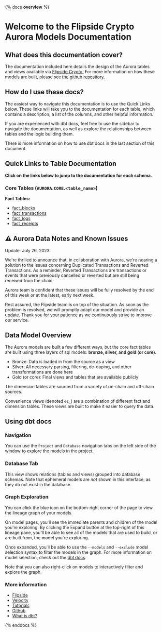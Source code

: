 {% docs __overview__ %}

# Welcome to the Flipside Crypto Aurora Models Documentation

## **What does this documentation cover?**

The documentation included here details the design of the Aurora
tables and views available via [Flipside Crypto.](https://flipsidecrypto.xyz/) For more information on how these models are built, please see [the github repository.](https://github.com/flipsideCrypto/aurora-models/)

## **How do I use these docs?**

The easiest way to navigate this documentation is to use the Quick Links below. These links will take you to the documentation for each table, which contains a description, a list of the columns, and other helpful information.

If you are experienced with dbt docs, feel free to use the sidebar to navigate the documentation, as well as explore the relationships between tables and the logic building them.

There is more information on how to use dbt docs in the last section of this document.

## **Quick Links to Table Documentation**

**Click on the links below to jump to the documentation for each schema.**

### Core Tables (`AURORA`.`CORE`.`<table_name>`)

**Fact Tables:**

- [fact_blocks](#!/model/model.aurora.core__fact_blocks)
- [fact_transactions](#!/model/model.aurora.core__fact_transactions)
- [fact_logs](#!/model/model.aurora.core__fact_logs)
- [fact_receipts](#!/model/model.aurora.core__fact_receipts)

## **⚠️ Aurora Data Notes and Known Issues**

Update: July 26, 2023:

We're thrilled to announce that, in collaboration with Aurora, we're nearing a solution to the issues concerning Duplicated Transactions and Reverted Transactions. As a reminder, Reverted Transactions are transactions or events that were previously cancelled or reverted but are still being received from the chain.

Aurora team is confident that these issues will be fully resolved by the end of this week or at the latest, early next week.

Rest assured, the Flipside team is on top of the situation. As soon as the problem is resolved, we will promptly adapt our model and provide an update. Thank you for your patience as we continuously strive to improve our service.

## **Data Model Overview**

The Aurora models are built a few different ways, but the core fact tables are built using three layers of sql models: **bronze, silver, and gold (or core).**

- Bronze: Data is loaded in from the source as a view
- Silver: All necessary parsing, filtering, de-duping, and other transformations are done here
- Gold (or core): Final views and tables that are available publicly

The dimension tables are sourced from a variety of on-chain and off-chain sources.

Convenience views (denoted `ez_`) are a combination of different fact and dimension tables. These views are built to make it easier to query the data.

## **Using dbt docs**

### Navigation

You can use the `Project` and `Database` navigation tabs on the left side of the window to explore the models in the project.

### Database Tab

This view shows relations (tables and views) grouped into database schemas. Note that ephemeral models are _not_ shown in this interface, as they do not exist in the database.

### Graph Exploration

You can click the blue icon on the bottom-right corner of the page to view the lineage graph of your models.

On model pages, you'll see the immediate parents and children of the model you're exploring. By clicking the Expand button at the top-right of this lineage pane, you'll be able to see all of the models that are used to build, or are built from, the model you're exploring.

Once expanded, you'll be able to use the `--models` and `--exclude` model selection syntax to filter the models in the graph. For more information on model selection, check out the [dbt docs](https://docs.getdbt.com/docs/model-selection-syntax).

Note that you can also right-click on models to interactively filter and explore the graph.

### **More information**

- [Flipside](https://flipsidecrypto.xyz/)
- [Velocity](https://app.flipsidecrypto.com/velocity?nav=Discover)
- [Tutorials](https://docs.flipsidecrypto.com/our-data/tutorials)
- [Github](https://github.com/FlipsideCrypto/aurora-models)
- [What is dbt?](https://docs.getdbt.com/docs/introduction)

{% enddocs %}
